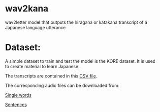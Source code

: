 # wav2kana
wav2letter model that outputs the hiragana or katakana transcript of a Japanese language utterance

# Dataset:

A simple dataset to train and test the model is the KORE dataset. It is used to create material to learn Japanese.

The transcripts are contained in this [CSV file](https://docs.google.com/spreadsheets/d/1uaUcQNyADAwP4k5rb0UNiQ1c8wPtWl1plqDHQryr75E/edit#gid=0).

The corresponding audio files can be downloaded from:

[Single words](http://www.mediafire.com/file/oyddnozmbd2/kore-sound-vocab-munged.zip/file)

[Sentences](http://www.mediafire.com/file/1itzmjondnz/kore-sound-sentences-munged.zip/file)
